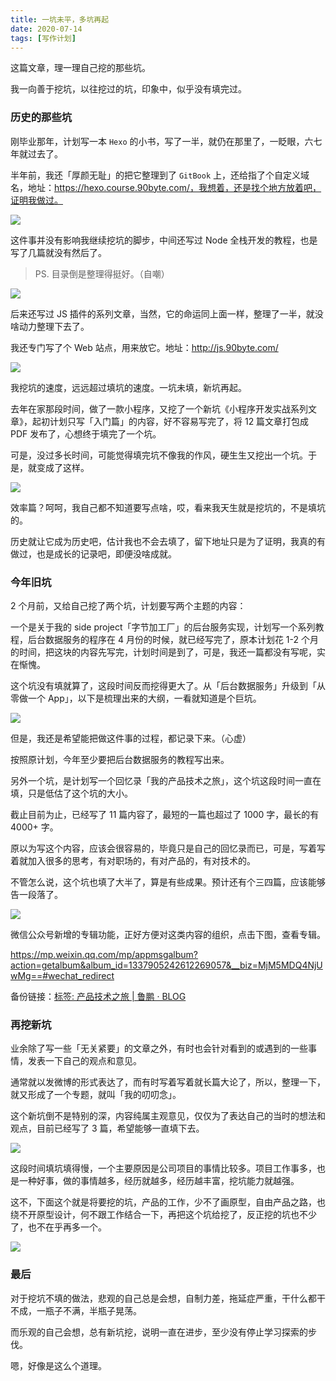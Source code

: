 ```yaml
---
title: 一坑未平，多坑再起
date: 2020-07-14
tags: [写作计划]
---
```


这篇文章，理一理自己挖的那些坑。

我一向善于挖坑，以往挖过的坑，印象中，似乎没有填完过。

<!-- more -->

### 历史的那些坑

刚毕业那年，计划写一本 `Hexo` 的小书，写了一半，就仍在那里了，一眨眼，六七年就过去了。

半年前，我还「厚颜无耻」的把它整理到了 `GitBook` 上，还给指了个自定义域名，地址：https://hexo.course.90byte.com/，我想着，还是找个地方放着吧，证明我做过。

![](/image/about_write/image-20200714164111803.png)

这件事并没有影响我继续挖坑的脚步，中间还写过 Node 全栈开发的教程，也是写了几篇就没有然后了。

> PS. 目录倒是整理得挺好。（自嘲）

![](/image/about_write/image-20200714170141668.png)

后来还写过 JS 插件的系列文章，当然，它的命运同上面一样，整理了一半，就没啥动力整理下去了。

我还专门写了个 Web 站点，用来放它。地址：http://js.90byte.com/

![](/image/about_write/image-20200714170517566.png)

我挖坑的速度，远远超过填坑的速度。一坑未填，新坑再起。

去年在家那段时间，做了一款小程序，又挖了一个新坑《小程序开发实战系列文章》，起初计划只写「入门篇」的内容，好不容易写完了，将 12 篇文章打包成 PDF 发布了，心想终于填完了一个坑。

可是，没过多长时间，可能觉得填完坑不像我的作风，硬生生又挖出一个坑。于是，就变成了这样。

![](/image/about_write/image-20200714172721942.png)

效率篇？呵呵，我自己都不知道要写点啥，哎，看来我天生就是挖坑的，不是填坑的。

历史就让它成为历史吧，估计我也不会去填了，留下地址只是为了证明，我真的有做过，也是成长的记录吧，即便没啥成就。

### 今年旧坑

2 个月前，又给自己挖了两个坑，计划要写两个主题的内容：

一个是关于我的 side project「字节加工厂」的后台服务实现，计划写一个系列教程，后台数据服务的程序在 4 月份的时候，就已经写完了，原本计划花 1-2 个月的时间，把这块的内容先写完，计划时间是到了，可是，我还一篇都没有写呢，实在惭愧。

这个坑没有填就算了，这段时间反而挖得更大了。从「后台数据服务」升级到「从零做一个 App」，以下是梳理出来的大纲，一看就知道是个巨坑。

![](/image/about_write/image-20200714140148509.png)

但是，我还是希望能把做这件事的过程，都记录下来。（心虚）

按照原计划，今年至少要把后台数据服务的教程写出来。

另外一个坑，是计划写一个回忆录「我的产品技术之旅」，这个坑这段时间一直在填，只是低估了这个坑的大小。

截止目前为止，已经写了 11 篇内容了，最短的一篇也超过了 1000 字，最长的有 4000+ 字。

原以为写这个内容，应该会很容易的，毕竟只是自己的回忆录而已，可是，写着写着就加入很多的思考，有对职场的，有对产品的，有对技术的。

不管怎么说，这个坑也填了大半了，算是有些成果。预计还有个三四篇，应该能够告一段落了。

![](/image/about_write/image-20200714140204393.png)

微信公众号新增的专辑功能，正好方便对这类内容的组织，点击下图，查看专辑。

https://mp.weixin.qq.com/mp/appmsgalbum?action=getalbum&album_id=1337905242612269057&__biz=MjM5MDQ4NjUwMg==#wechat_redirect

备份链接：[标签: 产品技术之旅 | 鲁鹏 · BLOG](https://iamlupeng.com/tag/%E4%BA%A7%E5%93%81%E6%8A%80%E6%9C%AF%E4%B9%8B%E6%97%85)

### 再挖新坑

业余除了写一些「无关紧要」的文章之外，有时也会针对看到的或遇到的一些事情，发表一下自己的观点和意见。

通常就以发微博的形式表达了，而有时写着写着就长篇大论了，所以，整理一下，就又形成了一个专题，就叫「我的叨叨念」。

这个新坑倒不是特别的深，内容纯属主观意见，仅仅为了表达自己的当时的想法和观点，目前已经写了 3 篇，希望能够一直填下去。

![](/image/about_write/image-20200714140221801.png)

这段时间填坑填得慢，一个主要原因是公司项目的事情比较多。项目工作事多，也是一种好事，做的事情越多，经历就越多，经历越丰富，挖坑能力就越强。

这不，下面这个就是将要挖的坑，产品的工作，少不了画原型，自由产品之路，也绕不开原型设计，何不跟工作结合一下，再把这个坑给挖了，反正挖的坑也不少了，也不在乎再多一个。

![](/image/about_write/image-20200714140230452.png)

### 最后

对于挖坑不填的做法，悲观的自己总是会想，自制力差，拖延症严重，干什么都干不成，一瓶子不满，半瓶子晃荡。

而乐观的自己会想，总有新坑挖，说明一直在进步，至少没有停止学习探索的步伐。

嗯，好像是这么个道理。

